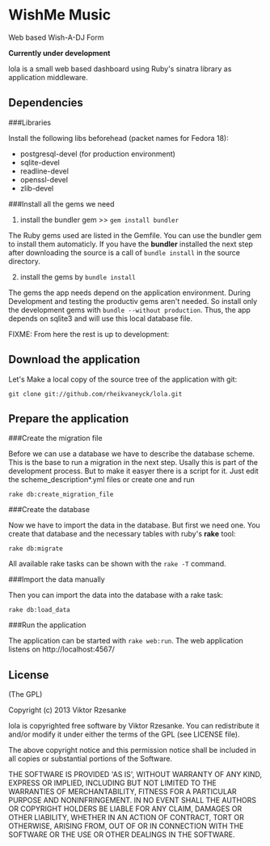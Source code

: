 WishMe Music
======

Web based Wish-A-DJ Form  

**Currently under development**

lola is a small web based dashboard using Ruby's sinatra library as application middleware. 

Dependencies
------------

###Libraries

Install the following libs beforehead (packet names for Fedora 18):
* postgresql-devel (for production environment)
* sqlite-devel
* readline-devel
* openssl-devel
* zlib-devel


###Install all the gems we need

1. install the bundler gem >> `gem install bundler`

The Ruby gems used are listed in the Gemfile. You can use the bundler gem to install them automaticly. If you have the **bundler** installed the next step after downloading the source is a call of `bundle install` in the source directory.

2. install the gems by `bundle install`

The gems the app needs depend on the application environment. During Development and testing the productiv gems aren't needed. So install only the development gems with `bundle --without production`. Thus, the app depends on sqlite3 and will use this local database file. 

FIXME: From here the rest is up to development:

Download the application
------------------------

Let's Make a local copy of the source tree of the application with git:

```
git clone git://github.com/rheikvaneyck/lola.git
```

Prepare the application
-----------------------

###Create the migration file

Before we can use a database we have to describe the database scheme. This is the base to run a migration in the next step. Usally this is part of the development process. But to make it easyer there is a script for it. Just edit the scheme_description*.yml files or create one and run 

```
rake db:create_migration_file
``` 

###Create the database

Now we have to import the data in the database. But first we need one. You create that database and the necessary tables with ruby's **rake** tool:

```
rake db:migrate
```

All available rake tasks can be shown with the `rake -T` command.

###Import the data manually

Then you can import the data into the database with a rake task:
```
rake db:load_data
```

###Run the application

The application can be started with `rake web:run`. The web application listens on http://localhost:4567/

License
-------

(The GPL)

Copyright (c) 2013 Viktor Rzesanke

lola is copyrighted free software by Viktor Rzesanke.
You can redistribute it and/or modify it under either the terms of the GPL
(see LICENSE file).

The above copyright notice and this permission notice shall be
included in all copies or substantial portions of the Software.

THE SOFTWARE IS PROVIDED 'AS IS', WITHOUT WARRANTY OF ANY KIND,
EXPRESS OR IMPLIED, INCLUDING BUT NOT LIMITED TO THE WARRANTIES OF
MERCHANTABILITY, FITNESS FOR A PARTICULAR PURPOSE AND NONINFRINGEMENT.
IN NO EVENT SHALL THE AUTHORS OR COPYRIGHT HOLDERS BE LIABLE FOR ANY
CLAIM, DAMAGES OR OTHER LIABILITY, WHETHER IN AN ACTION OF CONTRACT,
TORT OR OTHERWISE, ARISING FROM, OUT OF OR IN CONNECTION WITH THE
SOFTWARE OR THE USE OR OTHER DEALINGS IN THE SOFTWARE.
